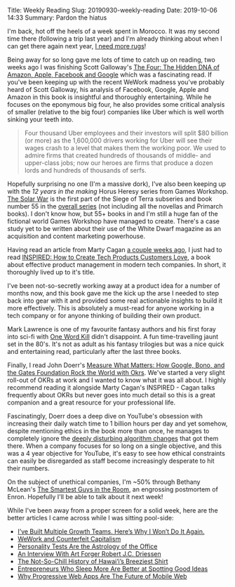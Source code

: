 Title: Weekly Reading
Slug: 20190930-weekly-reading
Date: 2019-10-06 14:33
Summary: Pardon the hiatus

I'm back, hot off the heels of a week spent in Morocco. It was my second time there (following a trip last year) and I'm already thinking about when I can get there again next year, [I  need more rugs](https://twitter.com/iamacyborg/status/1180803522113216512)!

Being away for so long gave me lots of time to catch up on reading, two weeks ago I was finishing Scott Galloway's [The Four: The Hidden DNA of Amazon, Apple, Facebook and Google](https://www.goodreads.com/book/show/36166396-the-four) which was a fascinating read. If you've been keeping up with the recent WeWork madness you've probably heard of Scott Galloway, his analysis of Facebook, Google, Apple and Amazon in this book is insightful and thoroughly entertaining. While he focuses on the eponymous big four, he also provides some critical analysis of smaller (relative to the big four) companies like Uber which is well worth sinking your teeth into.

> Four thousand Uber employees and their investors will split $80 billion (or more) as the 1,600,000 drivers working for Uber will see their wages crash to a level that makes them the working poor. We used to admire firms that created hundreds of thousands of middle- and upper-class jobs; now our heroes are firms that produce a dozen lords and hundreds of thousands of serfs.

Hopefully surprising no one (I'm a massive dork), I've also been keeping up with the *12 years in the making* Horus Heresy series from Games Workshop. [The Solar War](https://www.goodreads.com/book/show/45734813-the-solar-war) is the first part of the Siege of Terra subseries and book number 55 in the [overall series](https://www.goodreads.com/series/40983-the-horus-heresy) (not including all the novellas and Primarch books). I don't know how, but 55+ books in and I'm still a huge fan of the fictional world Games Workshop have managed to create. There's a case study yet to be written about their use of the White Dwarf magazine as an acquisition and content marketing powerhouse.

Having read an article from Marty Cagan [a couple weeks ago](https://www.jacquescorbytuech.com/writing/20190909-weekly-reading.html), I just had to read [INSPIRED: How to Create Tech Products Customers Love](https://www.goodreads.com/book/show/35249663-inspired), a book about effective product management in modern tech companies. In short, it thoroughly lived up to it's title.

I've been not-so-secretly working away at a product idea for a number of months now, and this book gave me the kick up the arse I needed to step back into gear with it and provided some real actionable insights to build it more effectively. This is absolutely a must-read for anyone working in a tech company or for anyone thinking of building their own product.

Mark Lawrence is one of my favourite fantasy authors and his first foray into sci-fi with [One Word Kill](https://www.goodreads.com/book/show/40383616-one-word-kill) didn't disappoint. A fun time-travelling jaunt set in the 80's. It's not as adult as his fantasy trilogies but was a nice quick and entertaining read, particularly after the last three books.

Finally, I read John Doerr's [Measure What Matters: How Google, Bono, and the Gates Foundation Rock the World with Okrs](https://www.goodreads.com/book/show/37902327-measure-what-matters). We've started a very slight roll-out of OKRs at work and I wanted to know what it was all about. I highly recommend reading it alongside Marty Cagan's INSPIRED - Cagan talks frequently about OKRs but never goes into much detail so this is a great companion and a great resource for your professional life.

Fascinatingly, Doerr does a deep dive on YouTube's obsession with increasing their daily watch time to 1 billion hours per day and yet somehow, despite mentioning ethics in the book more than once, he manages to completely ignore the [deeply disturbing algorithm changes](https://www.nytimes.com/2019/08/11/world/americas/youtube-brazil.html) that got them there. When a company focuses for so long on a single objective, and this was a 4 year objective for YouTube, it's easy to see how ethical constraints can easily be disregarded as staff become increasingly desperate to hit their numbers.

On the subject of unethical companies,  I'm ~50% through Bethany McLean's [The Smartest Guys in the Room](https://www.goodreads.com/book/show/19228776-the-smartest-guys-in-the-room), an engrossing postmortem of Enron. Hopefully I'll be able to talk about it next week!

While I've been away from a proper screen for a solid week, here are the better articles I came across while I was sitting pool-side:

* [I’ve Built Multiple Growth Teams. Here’s Why I Won’t Do It Again.](https://conversionxl.com/blog/dont-build-growth-teams/) 
* [WeWork and Counterfeit Capitalism](https://mattstoller.substack.com/p/wework-and-counterfeit-capitalism)
* [Personality Tests Are the Astrology of the Office](https://www.nytimes.com/2019/09/17/style/personality-tests-office.html)
* [An Interview With Art Forger Robert J.C. Driessen](https://www.artnome.com/news/2019/9/24/an-interview-with-art-forger-robert-jc-driessen)
* [The Not-So-Chill History of Hawai‘i’s Breeziest Shirt](https://www.atlasobscura.com/articles/history-of-aloha-hawaiian-shirt) 
* [Entrepreneurs Who Sleep More Are Better at Spotting Good Ideas](https://hbr.org/2019/10/entrepreneurs-who-sleep-more-are-better-at-spotting-good-ideas)
* [Why Progressive Web Apps Are The Future of Mobile Web](https://ymedialabs.com/progressive-web-apps)